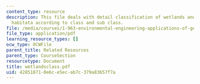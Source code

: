 ```yaml
---
content_type: resource
description: This file deals with detail classification of wetlands and deepwater
  habitata according to class and sub class.
file: /media/courses/1-963-environmental-engineering-applications-of-geographic-information-systems-fall-2004/428518710e6ce5ecab7c379a83657f7a_wetlandsclass.pdf
file_type: application/pdf
learning_resource_types: []
ocw_type: OCWFile
parent_title: Related Resources
parent_type: CourseSection
resourcetype: Document
title: wetlandsclass.pdf
uid: 42851871-0e6c-e5ec-ab7c-379a83657f7a
---
```

